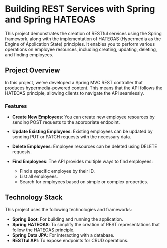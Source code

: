 # Building REST Services with Spring and Spring HATEOAS

This project demonstrates the creation of RESTful services using the Spring framework, along with the implementation of HATEOAS (Hypermedia as the Engine of Application State) principles. It enables you to perform various operations on employee resources, including creating, updating, deleting, and finding employees.

## Project Overview

In this project, we've developed a Spring MVC REST controller that produces hypermedia-powered content. This means that the API follows the HATEOAS principle, allowing clients to navigate the API seamlessly.

### Features

- **Create New Employees**: You can create new employee resources by sending POST requests to the appropriate endpoint.

- **Update Existing Employees**: Existing employees can be updated by sending PUT or PATCH requests with the necessary data.

- **Delete Employees**: Employee resources can be deleted using DELETE requests.

- **Find Employees**: The API provides multiple ways to find employees:
  - Find a specific employee by their ID.
  - List all employees.
  - Search for employees based on simple or complex properties.

## Technology Stack

This project uses the following technologies and frameworks:

- **Spring Boot**: For building and running the application.
- **Spring HATEOAS**: To simplify the creation of REST representations that follow the HATEOAS principle.
- **Spring Data JPA**: For interacting with a database.
- **RESTful API**: To expose endpoints for CRUD operations.
